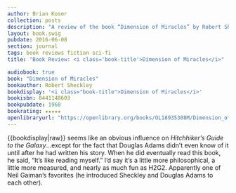 ```yaml
---
author: Brian Koser
collection: posts
description: "A review of the book “Dimension of Miracles” by Robert Sheckley"
layout: book.swig
pubdate: 2016-06-08
section: journal
tags: book reviews fiction sci-fi
title: "Book Review: <i class='book-title'>Dimension of Miracles</i>"

audiobook: true
book: "Dimension of Miracles"
bookauthor: Robert Sheckley
bookdisplay: '<i class="book-title">Dimension of Miracles</i>'
bookisbn: 0441148603
bookpubdate: 1968
bookrating: ★★★★★
openlibraryurl: "https://openlibrary.org/books/OL18935308M/Dimension_of_miracles"
---
```

{{bookdisplay|raw}} seems like an obvious influence on <i class="booktitle">Hitchhiker’s Guide to the Galaxy</i>…except for the fact that Douglas Adams didn’t even know of it until after he had written his story. When he did eventually read this book, he said, “It’s like reading myself.” I’d say it’s a little more philosophical, a little more measured, and nearly as much fun as H2G2. Apparently one of Neil Gaiman’s favorites (he introduced Sheckley and Douglas Adams to each other).